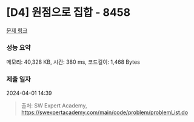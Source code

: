 # [D4] 원점으로 집합 - 8458 

[문제 링크](https://swexpertacademy.com/main/code/problem/problemDetail.do?contestProbId=AWzaq5KKk_ADFAVU) 

### 성능 요약

메모리: 40,328 KB, 시간: 380 ms, 코드길이: 1,468 Bytes

### 제출 일자

2024-04-01 14:39



> 출처: SW Expert Academy, https://swexpertacademy.com/main/code/problem/problemList.do